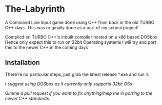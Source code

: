 # The-Labyrinth
A Command Line Input game done using C++ from back in the old TURBO C++ days. This was originally done as a part of my school project!

Compiled on TURBO C++'s inbuilt compiler hosted on a x86 based DOSbox
Hence only expect this to run on 32bit Operating systems
I will try and port this to the newer C++ in the coming days

## Installation
There're no particular steps, just grab the latest release *.exe and run it.

*I suggest using DOSbox as it currently only supports 32bit OSs*



*Gimme a pull request if you want to fix anything/help me in porting to the newer C++ standards*

